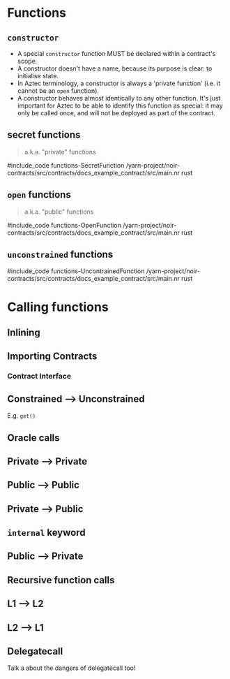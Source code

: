 # Functions

## `constructor`

- A special `constructor` function MUST be declared within a contract's scope.
- A constructor doesn't have a name, because its purpose is clear: to initialise state.
- In Aztec terminology, a constructor is always a 'private function' (i.e. it cannot be an `open` function).
- A constructor behaves almost identically to any other function. It's just important for Aztec to be able to identify this function as special: it may only be called once, and will not be deployed as part of the contract.

## secret functions

> a.k.a. "private" functions

#include_code functions-SecretFunction /yarn-project/noir-contracts/src/contracts/docs_example_contract/src/main.nr rust

## `open` functions

> a.k.a. "public" functions

#include_code functions-OpenFunction /yarn-project/noir-contracts/src/contracts/docs_example_contract/src/main.nr rust

## `unconstrained` functions

#include_code functions-UncontrainedFunction /yarn-project/noir-contracts/src/contracts/docs_example_contract/src/main.nr rust

# Calling functions

## Inlining

## Importing Contracts

### Contract Interface

## Constrained --> Unconstrained

E.g. `get()`

## Oracle calls

## Private --> Private

## Public --> Public

## Private --> Public

## `internal` keyword

## Public --> Private

## Recursive function calls

## L1 --> L2

## L2 --> L1

## Delegatecall

Talk a about the dangers of delegatecall too!
